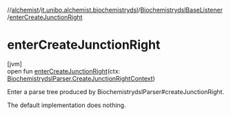 //[alchemist](../../../index.md)/[it.unibo.alchemist.biochemistrydsl](../index.md)/[BiochemistrydslBaseListener](index.md)/[enterCreateJunctionRight](enter-create-junction-right.md)

# enterCreateJunctionRight

[jvm]\
open fun [enterCreateJunctionRight](enter-create-junction-right.md)(ctx: [BiochemistrydslParser.CreateJunctionRightContext](../-biochemistrydsl-parser/-create-junction-right-context/index.md))

Enter a parse tree produced by BiochemistrydslParser#createJunctionRight. 

The default implementation does nothing.
